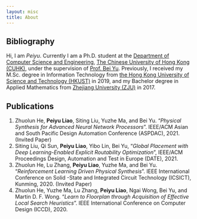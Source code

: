 ```yaml
---
layout: misc
title: About
---
```


## Bibliography

Hi, I am *Peiyu*. Currently I am a Ph.D. student at the [Department of Computer Science and Engineering](http://www.cse.cuhk.edu.hk/), [The Chinese University of Hong Kong (CUHK)](http://www.cuhk.edu.hk/english/index.html), under the supervision of [Prof. Bei Yu](http://www.cse.cuhk.edu.hk/~byu/). Previously, I received my M.Sc. degree in Information Technology from [the Hong Kong University of Science and Technology (HKUST)](https://www.ust.hk/) in 2019, and my Bachelor degree in Applied Mathematics from [Zhejiang University (ZJU)](http://www.zju.edu.cn/) in 2017.

## Publications

1. Zhuolun He, **Peiyu Liao**, Siting Liu, Yuzhe Ma, and Bei Yu. “*Physical Synthesis for Advanced Neural Network Processors*”. IEEE/ACM Asian and South Pacific Design Automation Conference (ASPDAC), 2021. (Invited Paper)
2. Siting Liu, Qi Sun, **Peiyu Liao**, Yibo Lin, Bei Yu,  “*Global Placement with Deep Learning-Enabled Explicit Routability  Optimization*”, IEEE/ACM Proceedings Design, Automation and Test in  Europe (DATE), 2021.
3. Zhuolun He, Lu Zhang, **Peiyu Liao**, Yuzhe Ma, and Bei Yu. “*Reinforcement Learning Driven Physical Synthesis*”. IEEE International Conference on Solid -State and Integrated Circuit Technology (ICSICT), Kunming, 2020. (Invited Paper)
4. Zhuolun He, Yuzhe Ma, Lu Zhang, **Peiyu Liao**, Ngai Wong, Bei Yu, and Martin D. F. Wong. “*Learn to Floorplan through Acquisition of Effective Local Search Heuristics*”. IEEE International Conference on Computer Design (ICCD), 2020.
